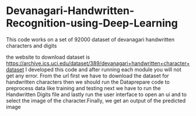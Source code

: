 # Devanagari-Handwritten-Recognition-using-Deep-Learning

This code works on a set of 92000 dataset of devanagari handwritten characters and digits 

the website to download dataset is https://archive.ics.uci.edu/dataset/389/devanagari+handwritten+character+dataset
I developed this code and  after running each module you will not get any error.
From the url first we have to download the dataset for handwritten characters then we should run the Dataprepare code to preprocess data like training and testing
next we have to run the Handwritten Digits file and lastly run the user interface to open an ui and to select the image of the character.Finally, we get an output of the predicted image

